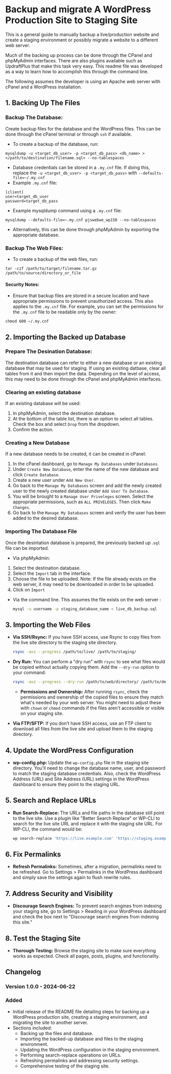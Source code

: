 # Backup and migrate A WordPress Production Site to Staging Site

This is a general guide to manually backup a live/production website and create a staging environment or possibly migrate a website to a different web server. 

Much of the backing up process can be done through the CPanel and phpMyAdmin interfaces. There are also plugins available such as UpdraftPlus that make this task very easy. This readme file was developed as a way to learn how to accomplish this through the command line.

The following assumes the developer is using an Apache web server with cPanel and a WordPress installation.

## 1. Backing Up The Files
### Backup The Database:  
Create backup files for the database and the WordPress files. This can be done through the cPanel terminal or through `ssh` if available.
 - To create a backup of the database, run:
  ```
  mysqldump -u <target_db_user> -p <target_db_pass> <db_name> > </path/to/destination/filename.sql> --no-tablespaces
  ```
  - Database credentials can be stored in a `.my.cnf` file. If doing this, replace the `-u <target_db_user> -p <target_db_pass>` with `--defaults-file=~/.my.cnf`
  - Example `.my.cnf` file:
  ```
  [client]
  user=target_db_user
  password=target_db_pass
  ```
  - Example mysqldump command using a `.my.cnf` file:
  ```
  mysqldump --defaults-file=~.my.cnf pjswebwe_wp158 --no-tablespaces
  ```
- Alternatively, this can be done through phpMyAdmin by exporting the appropriate database.

### Backup The Web Files:
  - To create a backup of the web files, run:
  ```
  tar -czf /path/to/target/filename.tar.gz /path/to/source/directory_or_file
  ``` 

#### Security Notes:
- Ensure that backup files are stored in a secure location and have appropriate permissions to prevent unauthorized access. This also applies to the `.my.cnf` file. For example, you can set the permissions for the `.my.cnf` file to be readable only by the owner:
```
chmod 600 ~/.my.cnf
```

## 2. Importing the Backed up Database
### Prepare The Desination Database:
 The destination database can refer to either a new database or an existing database that may be used for staging. If using an existing datbase, clear all tables from it and then import the data. Depending on the level of access, this may need to be done through the cPanel and phpMyAdmin interfaces.

 ### Clearing an existing database
  If an existing database will be used:
  1. In phpMyAdmin, select the destination database.
  2. At the bottom of the table list, there is an option to select all tables. Check the box and select `Drop` from the dropdown.
  3. Confirm the action.


### Creating a New Database
  If a new database needs to be created, it can be created in cPanel:
  1. In the cPanel dashboard, go to `Manage My Databases` under `Databases`.
  2. Under `Create New Database`, enter the name of the new database and click `Create Database`.
  3. Create a new user under `Add New User`.
  4. Go back to the `Manage My Databases` screen and add the newly created user to the newly created database under `Add User To Database`.
  5. You will be brought to a `Manage User Priveleges` screen. Select the appropriate permissions, such as `ALL PRIVELEGES`. Then click `Make Changes`.
  6. Go back to the `Manage My Databases` screen and verify the user has been added to the desired database.

### Importing The Database File
Once the desintation database is prepared, the previously backed up .`sql` file can be imported.
- Via phpMyAdmin:
1. Select the destination database.
2. Select the `Import` tab in the interface.
3. Choose the file to be uploaded. Note: If the file already exists on the web server, it may need to be downloaded in order to be uploaded.
4. Click on `Import`

- Via the command line. This assumes the file exists on the web server :
  ```bash
  mysql -u username -p staging_database_name < live_db_backup.sql
  ```


## 3. Importing the Web Files
- **Via SSH/Rsync:** If you have SSH access, use Rsync to copy files from the live site directory to the staging site directory. 
  ```bash
  rsync -avz --progress /path/to/live/ /path/to/staging/
  ```
- **Dry Run:** You can perform a "dry run" with `rsync` to see what files would be copied without actually copying them. Add the `--dry-run` option to your command:
  ```bash
  rsync -avz --progress --dry-run /path/to/web/directory/ /path/to/destination/directory/
  ```

  - **Permissions and Ownership:** After running `rsync`, check the permissions and ownership of the copied files to ensure they match what's needed by your web server. You might need to adjust these with `chown` or `chmod` commands if the files aren't accessible or visible on your staging site.

- **Via FTP/SFTP:** If you don’t have SSH access, use an FTP client to download all files from the live site and upload them to the staging directory.

## 4. Update the WordPress Configuration
- **wp-config.php:** Update the `wp-config.php` file in the staging site directory. You'll need to change the database name, user, and password to match the staging database credentials. Also, check the WordPress Address (URL) and Site Address (URL) settings in the WordPress dashboard to ensure they point to the staging URL.

## 5. Search and Replace URLs
- **Run Search-Replace:** The URLs and file paths in the database still point to the live site. Use a plugin like "Better Search Replace" or WP-CLI to search for the live site URL and replace it with the staging site URL. For WP-CLI, the command would be:
  ```bash
  wp search-replace 'https://live.example.com' 'https://staging.example.com' --path=/path/to/staging --precise --recurse-objects --all-tables
  ```
## 6. Fix Permalinks
- **Refresh Permalinks:** Sometimes, after a migration, permalinks need to be refreshed. Go to Settings > Permalinks in the WordPress dashboard and simply save the settings again to flush rewrite rules.

## 7. Address Security and Visibility
- **Discourage Search Engines:** To prevent search engines from indexing your staging site, go to Settings > Reading in your WordPress dashboard and check the box next to "Discourage search engines from indexing this site."

## 8. Test the Staging Site
- **Thorough Testing:** Browse the staging site to make sure everything works as expected. Check all pages, posts, plugins, and functionality.

## Changelog
### Version 1.0.0 - 2024-06-22
### Added
- Initial release of the README file detailing steps for backing up a WordPress production site, creating a staging environment, and migrating the site to another server.
- Sections included:
  - Backing up the files and database.
  - Importing the backed-up database and files to the staging environment.
  - Updating the WordPress configuration in the staging environment.
  - Performing search-replace operations on URLs.
  - Refreshing permalinks and addressing security settings.
  - Comprehensive testing of the staging site.